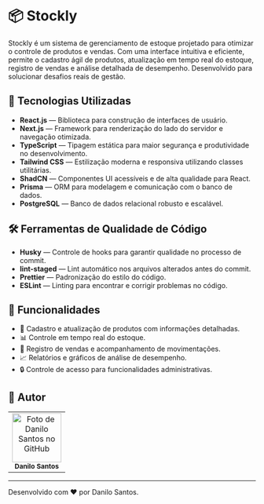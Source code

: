 # 📦 Stockly

Stockly é um sistema de gerenciamento de estoque projetado para otimizar o controle de produtos e vendas. Com uma interface intuitiva e eficiente, permite o cadastro ágil de produtos, atualização em tempo real do estoque, registro de vendas e análise detalhada de desempenho. Desenvolvido para solucionar desafios reais de gestão.

## 🚀 Tecnologias Utilizadas

- **React.js** — Biblioteca para construção de interfaces de usuário.
- **Next.js** — Framework para renderização do lado do servidor e navegação otimizada.
- **TypeScript** — Tipagem estática para maior segurança e produtividade no desenvolvimento.
- **Tailwind CSS** — Estilização moderna e responsiva utilizando classes utilitárias.
- **ShadCN** — Componentes UI acessíveis e de alta qualidade para React.
- **Prisma** — ORM para modelagem e comunicação com o banco de dados.
- **PostgreSQL** — Banco de dados relacional robusto e escalável.

## 🛠️ Ferramentas de Qualidade de Código

- **Husky** — Controle de hooks para garantir qualidade no processo de commit.
- **lint-staged** — Lint automático nos arquivos alterados antes do commit.
- **Prettier** — Padronização do estilo do código.
- **ESLint** — Linting para encontrar e corrigir problemas no código.

## 📌 Funcionalidades

- 🔄 Cadastro e atualização de produtos com informações detalhadas.
- 📊 Controle em tempo real do estoque.
- 📝 Registro de vendas e acompanhamento de movimentações.
- 📈 Relatórios e gráficos de análise de desempenho.
- 🔒 Controle de acesso para funcionalidades administrativas.


## 👤 Autor
<table> <tr> <td align="center"> <img src="https://avatars.githubusercontent.com/u/152008168?s=400&u=710379e70ac9c4490d3044ffd12a47092b993f76&v=4" width="100px;" alt="Foto de Danilo Santos no GitHub"/><br> <sub> <b>Danilo Santos</b> </sub> </a> </td> </tr> </table>

---

Desenvolvido com ❤️ por Danilo Santos.

